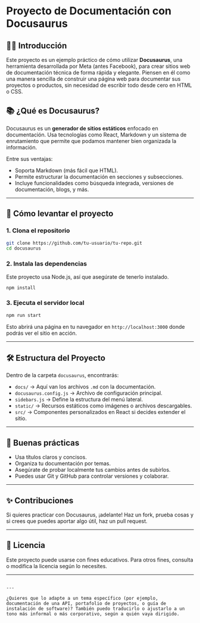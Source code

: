 # Proyecto de Documentación con Docusaurus

## 🧑‍🏫 Introducción

Este proyecto es un ejemplo práctico de cómo utilizar **Docusaurus**, una herramienta desarrollada por Meta (antes Facebook), para crear sitios web de documentación técnica de forma rápida y elegante. Piensen en él como una manera sencilla de construir una página web para documentar sus proyectos o productos, sin necesidad de escribir todo desde cero en HTML o CSS.

## 📚 ¿Qué es Docusaurus?

Docusaurus es un **generador de sitios estáticos** enfocado en documentación. Usa tecnologías como React, Markdown y un sistema de enrutamiento que permite que podamos mantener bien organizada la información.

Entre sus ventajas:

- Soporta Markdown (más fácil que HTML).
- Permite estructurar la documentación en secciones y subsecciones.
- Incluye funcionalidades como búsqueda integrada, versiones de documentación, blogs, y más.

---

## 🚀 Cómo levantar el proyecto

### 1. Clona el repositorio

```bash
git clone https://github.com/tu-usuario/tu-repo.git
cd docusaurus
```

### 2. Instala las dependencias

Este proyecto usa Node.js, así que asegúrate de tenerlo instalado.

```bash
npm install
```

### 3. Ejecuta el servidor local

```bash
npm run start
```

Esto abrirá una página en tu navegador en `http://localhost:3000` donde podrás ver el sitio en acción.

---

## 🛠️ Estructura del Proyecto

Dentro de la carpeta `docusaurus`, encontrarás:

- `docs/` → Aquí van los archivos `.md` con la documentación.
- `docusaurus.config.js` → Archivo de configuración principal.
- `sidebars.js` → Define la estructura del menú lateral.
- `static/` → Recursos estáticos como imágenes o archivos descargables.
- `src/` → Componentes personalizados en React si decides extender el sitio.

---

## 🧪 Buenas prácticas

- Usa títulos claros y concisos.
- Organiza tu documentación por temas.
- Asegúrate de probar localmente tus cambios antes de subirlos.
- Puedes usar Git y GitHub para controlar versiones y colaborar.

---

## ✨ Contribuciones

Si  quieres practicar con Docusaurus, ¡adelante! Haz un fork, prueba cosas y si crees que puedes aportar algo útil, haz un pull request.

---

## 📜 Licencia

Este proyecto puede usarse con fines educativos. Para otros fines, consulta o modifica la licencia según lo necesites.

---


```

---

¿Quieres que lo adapte a un tema específico (por ejemplo, documentación de una API, portafolio de proyectos, o guía de instalación de software)? También puedo traducirlo o ajustarlo a un tono más informal o más corporativo, según a quién vaya dirigido.
